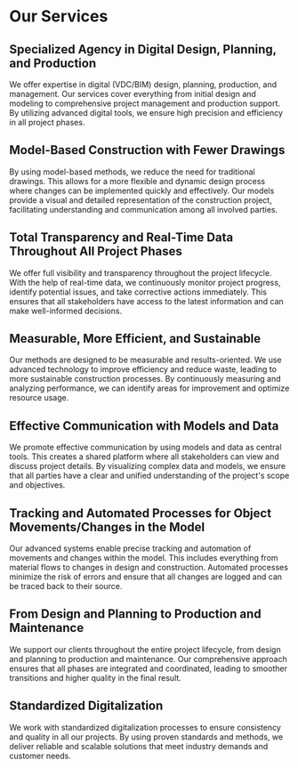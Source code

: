 # Our Services

## Specialized Agency in Digital Design, Planning, and Production
We offer expertise in digital (VDC/BIM) design, planning, production, and management. Our services cover everything from initial design and modeling to comprehensive project management and production support. By utilizing advanced digital tools, we ensure high precision and efficiency in all project phases.

## Model-Based Construction with Fewer Drawings
By using model-based methods, we reduce the need for traditional drawings. This allows for a more flexible and dynamic design process where changes can be implemented quickly and effectively. Our models provide a visual and detailed representation of the construction project, facilitating understanding and communication among all involved parties.

## Total Transparency and Real-Time Data Throughout All Project Phases
We offer full visibility and transparency throughout the project lifecycle. With the help of real-time data, we continuously monitor project progress, identify potential issues, and take corrective actions immediately. This ensures that all stakeholders have access to the latest information and can make well-informed decisions.

## Measurable, More Efficient, and Sustainable
Our methods are designed to be measurable and results-oriented. We use advanced technology to improve efficiency and reduce waste, leading to more sustainable construction processes. By continuously measuring and analyzing performance, we can identify areas for improvement and optimize resource usage.

## Effective Communication with Models and Data
We promote effective communication by using models and data as central tools. This creates a shared platform where all stakeholders can view and discuss project details. By visualizing complex data and models, we ensure that all parties have a clear and unified understanding of the project's scope and objectives.

## Tracking and Automated Processes for Object Movements/Changes in the Model
Our advanced systems enable precise tracking and automation of movements and changes within the model. This includes everything from material flows to changes in design and construction. Automated processes minimize the risk of errors and ensure that all changes are logged and can be traced back to their source.

## From Design and Planning to Production and Maintenance
We support our clients throughout the entire project lifecycle, from design and planning to production and maintenance. Our comprehensive approach ensures that all phases are integrated and coordinated, leading to smoother transitions and higher quality in the final result.

## Standardized Digitalization
We work with standardized digitalization processes to ensure consistency and quality in all our projects. By using proven standards and methods, we deliver reliable and scalable solutions that meet industry demands and customer needs.
